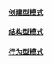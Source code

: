 #### [创建型模式](src/main/java/creator/README.md "创建型模式")

#### [结构型模式](src/main/java/behavior/README.md "结构型模式")

#### [行为型模式](src/main/java/structure/README.md "行为型模式")